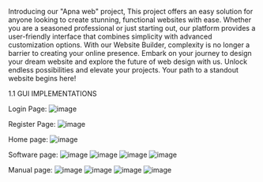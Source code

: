 Introducing our "Apna web" project, This project offers an easy solution for anyone looking to create stunning, functional websites with ease. Whether you are a seasoned professional or just starting out, our platform provides a user-friendly interface that combines simplicity with advanced customization options. With our Website Builder, complexity is no longer a barrier to creating your online presence. Embark on your journey to design your dream website and explore the future of web design with us. Unlock endless possibilities and elevate your projects. Your path to a standout website begins here!																											


1.1	GUI IMPLEMENTATIONS


Login Page:	
![image](https://github.com/raaznavnit/Apna-web-student-helping-website-/assets/113350354/b93b2a54-5485-4615-8e8e-f468dd519dde)

Register Page:
![image](https://github.com/raaznavnit/Apna-web-student-helping-website-/assets/113350354/e0ffc5d1-4bcf-4434-bdfe-0e999a259b0d)

Home page:
![image](https://github.com/raaznavnit/Apna-web-student-helping-website-/assets/113350354/eadce77f-ebca-4ebc-b494-21c0b2781354)

Software page:
![image](https://github.com/raaznavnit/Apna-web-student-helping-website-/assets/113350354/0b8e10ca-d7ef-4718-b13d-a742627fb76e)
![image](https://github.com/raaznavnit/Apna-web-student-helping-website-/assets/113350354/b32f7336-2f29-418e-bdaf-8c39a40bb3ce)
![image](https://github.com/raaznavnit/Apna-web-student-helping-website-/assets/113350354/c9e78a57-3f71-4159-b836-59b2728663d9)
![image](https://github.com/raaznavnit/Apna-web-student-helping-website-/assets/113350354/c855fa4e-5e58-4f2b-87b7-a2bab6b8a30b)

Manual page:
![image](https://github.com/raaznavnit/Apna-web-student-helping-website-/assets/113350354/87bdbe8d-9d5f-49b7-aa51-25bdb2f8ffa8)
![image](https://github.com/raaznavnit/Apna-web-student-helping-website-/assets/113350354/436d8ab4-ff1c-4d67-b144-8e2cd6e53df4)
![image](https://github.com/raaznavnit/Apna-web-student-helping-website-/assets/113350354/3c036482-c4a8-43cc-a7b7-ad2f707187c2)
![image](https://github.com/raaznavnit/Apna-web-student-helping-website-/assets/113350354/7db23891-74af-4c07-9b7c-1af2e0bb2f99)










